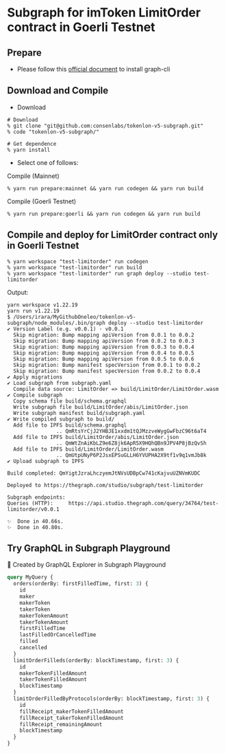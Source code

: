 # Subgraph for imToken LimitOrder contract in Goerli Testnet

## Prepare

- Please follow this [official document](https://thegraph.com/docs/en/cookbook/quick-start/) to install graph-cli

## Download and Compile

- Download

```shell
# Download
% git clone "git@github.com:consenlabs/tokenlon-v5-subgraph.git"
% code "tokenlon-v5-subgraph/"

# Get dependence
% yarn install
```

- Select one of follows:

Compile (Mainnet)

```shell
% yarn run prepare:mainnet && yarn run codegen && yarn run build
```

Compile (Goerli Testnet)

```shell
% yarn run prepare:goerli && yarn run codegen && yarn run build
```

## Compile and deploy for LimitOrder contract only in Goerli Testnet

```shell
% yarn workspace "test-limitorder" run codegen
% yarn workspace "test-limitorder" run build
% yarn workspace "test-limitorder" run graph deploy --studio test-limitorder
```

Output:

```shell
yarn workspace v1.22.19
yarn run v1.22.19
$ /Users/irara/MyGithubOneleo/tokenlon-v5-subgraph/node_modules/.bin/graph deploy --studio test-limitorder
✔ Version Label (e.g. v0.0.1) · v0.0.1
  Skip migration: Bump mapping apiVersion from 0.0.1 to 0.0.2
  Skip migration: Bump mapping apiVersion from 0.0.2 to 0.0.3
  Skip migration: Bump mapping apiVersion from 0.0.3 to 0.0.4
  Skip migration: Bump mapping apiVersion from 0.0.4 to 0.0.5
  Skip migration: Bump mapping apiVersion from 0.0.5 to 0.0.6
  Skip migration: Bump manifest specVersion from 0.0.1 to 0.0.2
  Skip migration: Bump manifest specVersion from 0.0.2 to 0.0.4
✔ Apply migrations
✔ Load subgraph from subgraph.yaml
  Compile data source: LimitOrder => build/LimitOrder/LimitOrder.wasm
✔ Compile subgraph
  Copy schema file build/schema.graphql
  Write subgraph file build/LimitOrder/abis/LimitOrder.json
  Write subgraph manifest build/subgraph.yaml
✔ Write compiled subgraph to build/
  Add file to IPFS build/schema.graphql
                .. QmRtsYrCjJ2YHBJE1xxdm1tQJMzzveWygGwFbzC96t6aT4
  Add file to IPFS build/LimitOrder/abis/LimitOrder.json
                .. QmWtZnAiKbLZ9e6Z8jk6ApR5X9HQhQBn9JPV4P8jBzQvSh
  Add file to IPFS build/LimitOrder/LimitOrder.wasm
                .. QmUtpUNyP6P2JsxEPSuGLLH6YVUPHA2X9tf1v9q1vmJb8k
✔ Upload subgraph to IPFS

Build completed: QmYigtJzraLhczyemJtNVsUDBpCw741cKajvuUZNVmKUDC

Deployed to https://thegraph.com/studio/subgraph/test-limitorder

Subgraph endpoints:
Queries (HTTP):     https://api.studio.thegraph.com/query/34764/test-limitorder/v0.0.1

✨  Done in 40.66s.
✨  Done in 40.80s.
```

## Try GraphQL in Subgraph Playground

:notebook: Created by GraphQL Explorer in Subgraph Playground

```graphql
query MyQuery {
  orders(orderBy: firstFilledTime, first: 3) {
    id
    maker
    makerToken
    takerToken
    makerTokenAmount
    takerTokenAmount
    firstFilledTime
    lastFilledOrCancelledTime
    filled
    cancelled
  }
  limitOrderFilleds(orderBy: blockTimestamp, first: 3) {
    id
    makerTokenFilledAmount
    takerTokenFilledAmount
    blockTimestamp
  }
  limitOrderFilledByProtocols(orderBy: blockTimestamp, first: 3) {
    id
    fillReceipt_makerTokenFilledAmount
    fillReceipt_takerTokenFilledAmount
    fillReceipt_remainingAmount
    blockTimestamp
  }
}
```
